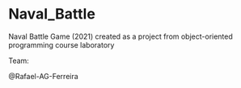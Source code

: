 # Naval_Battle
Naval Battle Game (2021) created as a project from object-oriented programming course laboratory

Team:

@Rafael-AG-Ferreira
